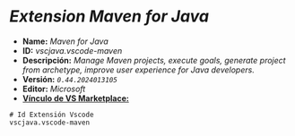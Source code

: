 <!-- Autor: Daniel Benjamin Perez Morales -->
<!-- GitHub: https://github.com/D4nitrix13 -->
<!-- GitLab: https://gitlab.com/D4nitrix13 -->
<!-- Correo electrónico: danielperezdev@proton.me -->

# ***Extension Maven for Java***

- **Name:** *Maven for Java*
- **ID:** *vscjava.vscode-maven*
- **Descripción:** *Manage Maven projects, execute goals, generate project from archetype, improve user experience for Java developers.*
- **Versión:** *`0.44.2024013105`*
- **Editor:** *Microsoft*
- **[Vínculo de VS Marketplace:](https://marketplace.visualstudio.com/items?itemName=vscjava.vscode-maven "https://marketplace.visualstudio.com/items?itemName=vscjava.vscode-maven")**

```plaintext
# Id Extensión Vscode
vscjava.vscode-maven
```

